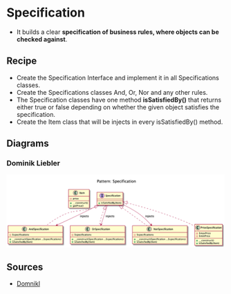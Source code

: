 # Specification

+ It builds a clear **specification of business rules, where objects can be checked against**. 

  
## Recipe
+ Create the Specification Interface and implement it in all Specifications classes.
+ Create the Specifications classes And, Or, Nor and any other rules.
+ The Specification classes have one method **isSatisfiedBy()** that returns either true or false depending on whether
  the given object satisfies the specification.
+ Create the Item class that will be injects in every isSatisfiedBy() method.


## Diagrams
### Dominik Liebler
![](domnikl/diagram.png)


## Sources
+ [Domnikl](https://github.com/domnikl/DesignPatternsPHP/tree/master/Behavioral/Specification)
